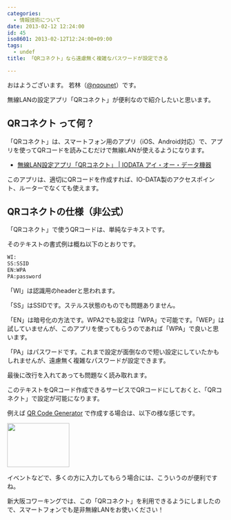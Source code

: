 ```yaml
---
categories:
  - 情報技術について
date: 2013-02-12 12:24:00
id: 45
iso8601: 2013-02-12T12:24:00+09:00
tags:
  - undef
title: 「QRコネクト」なら遠慮無く複雑なパスワードが設定できる

---
```


おはようございます。
若林（[@nqounet](https://twitter.com/nqounet)）です。

無線LANの設定アプリ「QRコネクト」が便利なので紹介したいと思います。

## QRコネクト って何？

「QRコネクト」は、スマートフォン用のアプリ（iOS、Android対応）で、アプリを使ってQRコードを読みこむだけで無線LANが使えるようになります。

- [無線LAN設定アプリ「QRコネクト」 | IODATA アイ・オー・データ機器](https://www.iodata.jp/product/network/info/app/qrconnect.htm)

このアプリは、適切にQRコードを作成すれば、IO-DATA製のアクセスポイント、ルーターでなくても使えます。

## QRコネクトの仕様（非公式）

「QRコネクト」で使うQRコードは、単純なテキストです。

そのテキストの書式例は概ね以下のとおりです。

```default
WI:
SS:SSID
EN:WPA
PA:password
```

「WI」は認識用のheaderと思われます。

「SS」はSSIDです。ステルス状態のものでも問題ありません。

「EN」は暗号化の方法です。WPA2でも設定は「WPA」で可能です。「WEP」は試していませんが、このアプリを使ってもらうのであれば「WPA」で良いと思います。

「PA」はパスワードです。これまで設定が面倒なので短い設定にしていたかもしれませんが、遠慮無く複雑なパスワードが設定できます。

最後に改行を入れてあっても問題なく読み取れます。

このテキストをQRコード作成できるサービスでQRコードにしておくと、「QRコネクト」で設定が可能になります。

例えば <a href="https://www.the-qrcode-generator.com/">QR Code Generator</a> で作成する場合は、以下の様な感じです。

<img src="https://lh3.googleusercontent.com/-_kcDQVmGasU/URm0Au9PQfI/AAAAAAAAAXY/NOofvGE5VjY/s144/QR%2520Code%2520Generator.png" height="102" width="144">

イベントなどで、多くの方に入力してもらう場合には、こういうのが便利ですね。

新大阪コワーキングでは、この「QRコネクト」を利用できるようにしましたので、スマートフォンでも是非無線LANをお使いください！
